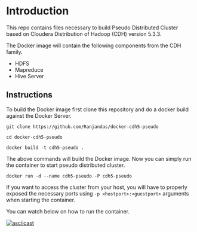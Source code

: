 # Introduction

This repo contains files necessary to build Pseudo Distributed Cluster based on Cloudera Distribution of Hadoop (CDH) version 5.3.3.

The Docker image will contain the following components from the CDH family.

* HDFS
* Mapreduce
* Hive Server

## Instructions

To build the Docker image first clone this repository and do a docker build against the Docker Server.

```
git clone https://github.com/Ranjandas/docker-cdh5-pseudo

cd docker-cdh5-pseudo

docker build -t cdh5-pseudo .
```
The above commands will build the Docker image. Now you can simply run the container to start pseudo distributed cluster.

```
docker run -d --name cdh5-pseudo -P cdh5-pseudo
```

If you want to access the cluster from your host, you will have to properly exposed the necessary ports using `-p <hostport>:<guestport>` arguments when starting the container.

You can watch below on how to run the container.

[![asciicast](https://asciinema.org/a/d9nw6alkw44f4b8sb7lcnp1yq.png)](https://asciinema.org/a/d9nw6alkw44f4b8sb7lcnp1yq)
